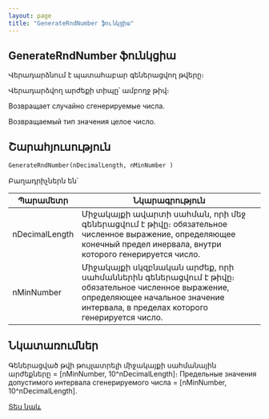 ```yaml
---
layout: page
title: "GenerateRndNumber ֆունկցիա"
---
```

    
## GenerateRndNumber ֆունկցիա

Վերադարձնում է պատահաբար գեներացվող թվերը։ 

Վերադարձվող արժեքի տիպը՝ ամբողջ թիվ։

Возвращает случайно сгенерируемые числа. 

Возвращаемый тип значения целое число.

    
## Շարահյուսություն

```vb
GenerateRndNumber(nDecimalLength, nMinNumber )
```

Բաղադրիչներն են՝


| Պարամետր | Նկարագրություն |
|--|--|
| nDecimalLength | Միջակայքի ավարտի սահման, որի մեջ գեներացվում է թիվը։ обязательное численное выражение, определяющее конечный предел инервала, внутри которого генерируется число. |
| nMinNumber | Միջակայքի սկզբնական արժեք, որի սահմաններին գեներացվում է թիվը։ обязательное численное выражение, определяющее начальное значение интервала, в пределах которого генерируется число. |


## Նկատառումներ

Գեներացված թվի թույլատրելի միջակայքի սահմանային արժեքները = [nMinNumber, 10^nDecimalLength]։ 
Предельные значения допустимого интервала сгенерируемого числа = [nMinNumber, 10^nDecimalLength].


[Տես նաև](../../functions.html)

